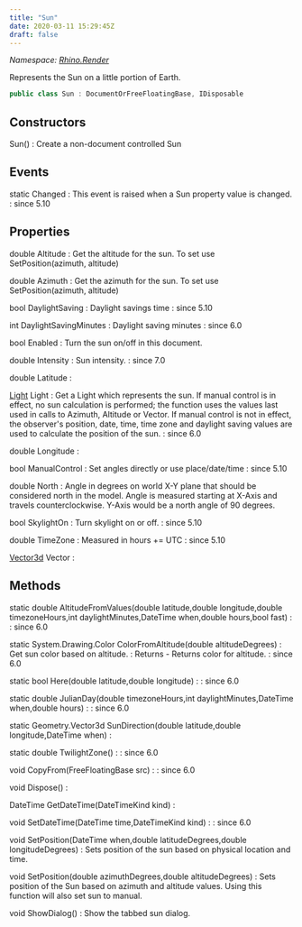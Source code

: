 ```yaml
---
title: "Sun"
date: 2020-03-11 15:29:45Z
draft: false
---
```


*Namespace: [Rhino.Render](../)*

Represents the Sun on a little portion of Earth.
```cs
public class Sun : DocumentOrFreeFloatingBase, IDisposable
```
## Constructors

Sun()
: Create a non-document controlled Sun
## Events

static Changed
: This event is raised when a Sun property value is changed.
: since 5.10
## Properties

double Altitude
: Get the altitude for the sun. To set use SetPosition(azimuth, altitude)

double Azimuth
: Get the azimuth for the sun. To set use SetPosition(azimuth, altitude)

bool DaylightSaving
: Daylight savings time
: since 5.10

int DaylightSavingMinutes
: Daylight saving minutes
: since 6.0

bool Enabled
: Turn the sun on/off in this document.

double Intensity
: Sun intensity.
: since 7.0

double Latitude
: 

[Light](/rhinocommon/rhino/geometry/light/) Light
: Get a Light which represents the sun. If manual control is in effect, no sun calculation
     is performed; the function uses the values last used in calls to Azimuth, Altitude
     or Vector. If manual control is not in effect, the observer's position, date, time,
     time zone and daylight saving values are used to calculate the position of the sun.
: since 6.0

double Longitude
: 

bool ManualControl
: Set angles directly or use place/date/time
: since 5.10

double North
: Angle in degrees on world X-Y plane that should be considered north in the model. Angle is
     measured starting at X-Axis and travels counterclockwise. Y-Axis would be a north angle of 90
     degrees.

bool SkylightOn
: Turn skylight on or off.
: since 5.10

double TimeZone
: Measured in hours += UTC
: since 5.10

[Vector3d](/rhinocommon/rhino/geometry/vector3d/) Vector
: 
## Methods

static double AltitudeFromValues(double latitude,double longitude,double timezoneHours,int daylightMinutes,DateTime when,double hours,bool fast)
: 
: since 6.0

static System.Drawing.Color ColorFromAltitude(double altitudeDegrees)
: Get sun color based on altitude.
: Returns - Returns color for altitude.
: since 6.0

static bool Here(double latitude,double longitude)
: 
: since 6.0

static double JulianDay(double timezoneHours,int daylightMinutes,DateTime when,double hours)
: 
: since 6.0

static Geometry.Vector3d SunDirection(double latitude,double longitude,DateTime when)
: 

static double TwilightZone()
: 
: since 6.0

void CopyFrom(FreeFloatingBase src)
: 
: since 6.0

void Dispose()
: 

DateTime GetDateTime(DateTimeKind kind)
: 

void SetDateTime(DateTime time,DateTimeKind kind)
: 
: since 6.0

void SetPosition(DateTime when,double latitudeDegrees,double longitudeDegrees)
: Sets position of the sun based on physical location and time.

void SetPosition(double azimuthDegrees,double altitudeDegrees)
: Sets position of the Sun based on azimuth and altitude values.
     Using this function will also set sun to manual.

void ShowDialog()
: Show the tabbed sun dialog.
